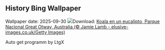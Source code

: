 ## History Bing Wallpaper
Wallpaper date: 2025-09-30
![](https://www.bing.com/th?id=OHR.EucalyptusKoala_ES-ES0797719606_UHD.jpg&w=1000)Download: [Koala en un eucalipto, Parque Nacional Great Otway, Australia (© Jamie Lamb - elusive-images.co.uk/Getty Images)](https://www.bing.com/th?id=OHR.EucalyptusKoala_ES-ES0797719606_UHD.jpg)

Auto get programm by LtgX
